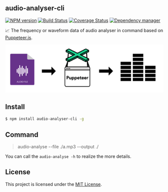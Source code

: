 ## audio-analyser-cli

[![NPM version](https://img.shields.io/npm/v/audio-analyser-cli.svg?style=flat)](https://www.npmjs.org/package/audio-analyser-cli)
[![Build Status](https://api.travis-ci.org/inarol/audio-analyser-cli.svg?branch=master)](https://travis-ci.org/inarol/audio-analyser-cli)
[![Coverage Status](https://coveralls.io/repos/github/inarol/audio-analyser-cli/badge.svg?branch=master)](https://coveralls.io/github/inarol/audio-analyser-cli?branch=master)
[![Dependency manager](https://david-dm.org/inarol/audio-analyser-cli.svg)](https://david-dm.org/inarol/audio-analyser-cli)

📈 The frequency or waveform data of audio analyser in command based on [Puppeteer.js](https://github.com/GoogleChrome/puppeteer).

![](./logo.jpg)

## Install

```bash
$ npm install audio-analyser-cli -g
```

## Command

> audio-analyse --file ./a.mp3 --output ./

You can call the `audio-analyse -h` to realize the more details.

License
------------------------------------------------------------------------------

This project is licensed under the [MIT License](LICENSE).
